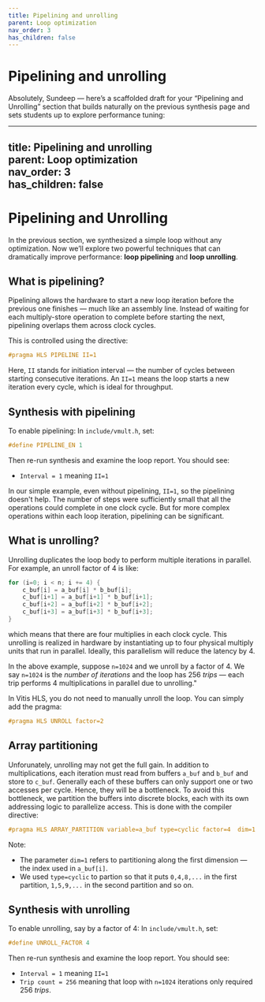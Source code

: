 ```yaml
---
title: Pipelining and unrolling 
parent: Loop optimization
nav_order: 3
has_children: false
---
```


# Pipelining and unrolling
Absolutely, Sundeep — here’s a scaffolded draft for your “Pipelining and Unrolling” section that builds naturally on the previous synthesis page and sets students up to explore performance tuning:

---
title: Pipelining and unrolling  
parent: Loop optimization  
nav_order: 3  
has_children: false  
---

# Pipelining and Unrolling

In the previous section, we synthesized a simple loop without any optimization. Now we’ll explore two powerful techniques that can dramatically improve performance: **loop pipelining** and **loop unrolling**.

## What is pipelining?

Pipelining allows the hardware to start a new loop iteration before the previous one finishes — much like an assembly line. Instead of waiting for each multiply-store operation to complete before starting the next, pipelining overlaps them across clock cycles.  

This is controlled using the directive:
~~~C
#pragma HLS PIPELINE II=1
~~~
Here, `II` stands for initiation interval — the number of cycles between starting consecutive iterations. An `II=1` means the loop starts a new iteration every cycle, which is ideal for throughput.

## Synthesis with pipelining
To enable pipelining:
In `include/vmult.h`, set:
~~~C
#define PIPELINE_EN 1
~~~
Then re-run synthesis and examine the loop report. You should see:
- `Interval = 1` meaning `II=1`

In our simple example, even without pipelining, `II=1`, so the pipelining doesn't help.  The number of steps were sufficiently small that all the operations could complete in one clock cycle. But for more complex operations within each loop iteration, pipelining can be significant.

## What is unrolling?
Unrolling duplicates the loop body to perform multiple iterations in parallel.  For example, an unroll factor of 4 is like:
~~~C
for (i=0; i < n; i += 4) {
    c_buf[i] = a_buf[i] * b_buf[i];
    c_buf[i+1] = a_buf[i+1] * b_buf[i+1];
    c_buf[i+2] = a_buf[i+2] * b_buf[i+2];
    c_buf[i+3] = a_buf[i+3] * b_buf[i+3];
}
~~~ 
which means that there are four multiplies in each clock cycle.
This unrolling is realized in hardware by instantiating up to four physical multiply units that run in parallel.  Ideally, this parallelism will reduce the latency by 4.

In the above example, suppose `n=1024` and we unroll by a factor of 4.  We say `n=1024` is the *number of iterations* and the loop has 256 *trips* — each trip performs 4 multiplications in parallel due to unrolling."


In Vitis HLS, you do not need to manually unroll the loop.  You can simply add the pragma: 
~~~C
#pragma HLS UNROLL factor=2
~~~

## Array partitioning
Unforunately, unrolling may not get the full gain.  In addition to multiplications, each iteration must read from buffers `a_buf` and `b_buf` and store to `c_buf`.  Generally each of these buffers can only support one or two accesses per cycle.
Hence, they will be a bottleneck.  To avoid this bottleneck, we
partition the buffers into discrete blocks, each with its own addressing logic to parallelize access.
This is done with the compiler directive:
~~~C
#pragma HLS ARRAY_PARTITION variable=a_buf type=cyclic factor=4  dim=1
~~~
Note:
* The parameter `dim=1` refers to partitioning along the first dimension — the index used in `a_buf[i]`.
* We used `type=cyclic` to partion so that it puts `0,4,8,...` in the first partition, `1,5,9,...` in the second partition and so on.


## Synthesis with unrolling
To enable unrolling, say by a factor of 4:
In `include/vmult.h`, set:
~~~C
#define UNROLL_FACTOR 4
~~~
Then re-run synthesis and examine the loop report. You should see:
- `Interval = 1` meaning `II=1`
- `Trip count = 256` meaning that loop with `n=1024` iterations only required 256 *trips*.  





